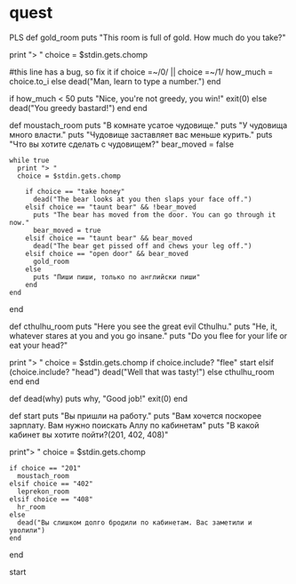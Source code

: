 quest
=====

PLS
def gold_room
  puts "This room is full of gold. How much do you take?"
  
  print "> "
  choice = $stdin.gets.chomp
  
  #this line has a bug, so fix it
  if choice =~/0/ || choice =~/1/
    how_much = choice.to_i
  else
    dead("Man, learn to type a number.")
  end
  
  if how_much < 50
    puts "Nice, you're not greedy, you win!"
	exit(0)
  else 
    dead("You greedy bastard!")
  end
end
 
def moustach_room
  puts "В комнате усатое чудовище."
  puts "У чудовища много власти."
  puts "Чудовище заставляет вас меньше курить."
  puts "Что вы хотите сделать с чудовищем?"
  bear_moved = false
	
    while true
	  print "> "
	  choice = $stdin.gets.chomp
	  
	    if choice == "take honey"
	      dead("The bear looks at you then slaps your face off.")
	    elsif choice == "taunt bear" && !bear_moved
	      puts "The bear has moved from the door. You can go through it now."
	      bear_moved = true
	    elsif choice == "taunt bear" && bear_moved
	      dead("The bear get pissed off and chews your leg off.")
	    elsif choice == "open door" && bear_moved
	      gold_room
	    else 
	      puts "Пиши пиши, только по английски пиши"
	    end
    end
end
	
def cthulhu_room
  puts "Here you see the great evil Cthulhu."
  puts "He, it, whatever stares at you and you go insane."
  puts "Do you flee for your life or eat your head?"
	  
  print "> "
  choice = $stdin.gets.chomp
	if choice.include? "flee"
	  start
	elsif (choice.include? "head")
	  dead("Well that was tasty!")
	else 
	  cthulhu_room
	end
end
	 
def dead(why)
  puts why, "Good job!"
  exit(0)
end
	
def start
  puts "Вы пришли на работу."
  puts "Вам хочется поскорее зарплату. Вам нужно поискать Аллу по кабинетам"
  puts "В какой кабинет вы хотите пойти?(201, 402, 408)"
	  
  print"> "
  choice = $stdin.gets.chomp
	  
	if choice == "201"
	  moustach_room
	elsif choice == "402"
	  leprekon_room
	elsif choice == "408"
	  hr_room
	else 
	  dead("Вы слишком долго бродили по кабинетам. Вас заметили и уволили")
	end
end
	 
start
